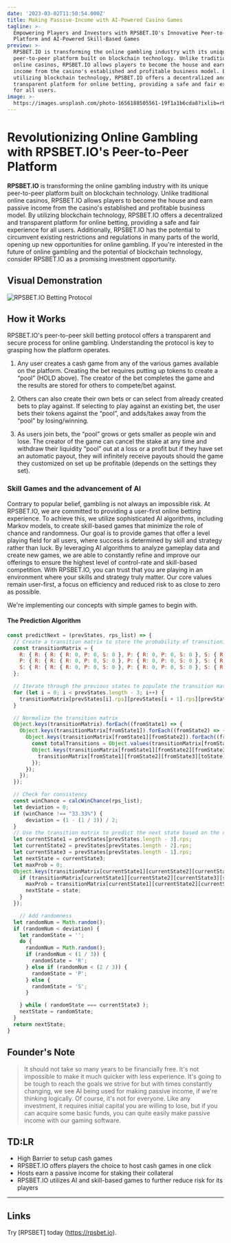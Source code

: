 ```yaml
---
date: '2023-03-02T11:50:54.000Z'
title: Making Passive-Income with AI-Powered Casino Games
tagline: >-
  Empowering Players and Investors with RPSBET.IO's Innovative Peer-to-Peer
  Platform and AI-Powered Skill-Based Games
preview: >-
  RPSBET.IO is transforming the online gambling industry with its unique
  peer-to-peer platform built on blockchain technology. Unlike traditional
  online casinos, RPSBET.IO allows players to become the house and earn passive
  income from the casino's established and profitable business model. By
  utilizing blockchain technology, RPSBET.IO offers a decentralized and
  transparent platform for online betting, providing a safe and fair experience
  for all users. 
image: >-
  https://images.unsplash.com/photo-1656188505561-19f1a1b6cda8?ixlib=rb-1.2.1&ixid=MnwxMjA3fDB8MHxwaG90by1wYWdlfHx8fGVufDB8fHx8&auto=format&fit=crop&w=1632&q=80
---
```


# Revolutionizing Online Gambling with RPSBET.IO's Peer-to-Peer Platform

**RPSBET.IO** is transforming the online gambling industry with its unique peer-to-peer platform built on blockchain technology. Unlike traditional online casinos, RPSBET.IO allows players to become the house and earn passive income from the casino's established and profitable business model. By utilizing blockchain technology, RPSBET.IO offers a decentralized and transparent platform for online betting, providing a safe and fair experience for all users. Additionally, RPSBET.IO has the potential to circumvent existing restrictions and regulations in many parts of the world, opening up new opportunities for online gambling. If you're interested in the future of online gambling and the potential of blockchain technology, consider RPSBET.IO as a promising investment opportunity.

## Visual Demonstration

![RPSBET.IO Betting Protocol](https://uploads-ssl.webflow.com/6097a2499efec713b2cb1c07/640069ef281a43fc49d10536_jjb.png)

## How it Works

RPSBET.IO's peer-to-peer skill betting protocol offers a transparent and secure process for online gambling. Understanding the protocol is key to grasping how the platform operates.

1. Any user creates a cash game from any of the various games available on the platform. Creating the bet requires putting up tokens to create a “pool” (HOLD above). The creator of the bet completes the game and the results are stored for others to compete/bet against.

2. Others can also create their own bets or can select from already created bets to play against. If selecting to play against an existing bet, the user bets their tokens against the “pool”, and adds/takes away from the “pool” by losing/winning.

3. As users join bets, the “pool” grows or gets smaller as people win and lose. The creator of the game can cancel the stake at any time and withdraw their liquidity “pool” out at a loss or a profit but if they have set an automatic payout, they will infinitely receive payouts should the game they customized on set up be profitable (depends on the settings they set).

### Skill Games and the advancement of AI

Contrary to popular belief, gambling is not always an impossible risk. At RPSBET.IO, we are committed to providing a user-first online betting experience. To achieve this, we utilize sophisticated AI algorithms, including Markov models, to create skill-based games that minimize the role of chance and randomness. Our goal is to provide games that offer a level playing field for all users, where success is determined by skill and strategy rather than luck. By leveraging AI algorithms to analyze gameplay data and create new games, we are able to constantly refine and improve our offerings to ensure the highest level of control-rate and skill-based competition. With RPSBET.IO, you can trust that you are playing in an environment where your skills and strategy truly matter. Our core values remain user-first, a focus on efficiency and reduced risk to as close to zero as possible.

We're implementing our concepts with simple games to begin with.

#### The Prediction Algorithm

```jsx
const predictNext = (prevStates, rps_list) => {
  // Create a transition matrix to store the probability of transitioning from one state to another
  const transitionMatrix = {
    R: { R: { R: { R: 0, P: 0, S: 0 }, P: { R: 0, P: 0, S: 0 }, S: { R: 0, P: 0, S: 0 } }, P: { R: { R: 0, P: 0, S: 0 }, P: { R: 0, P: 0, S: 0 }, S: { R: 0, P: 0, S: 0 } }, S: { R: { R: 0, P: 0, S: 0 }, P: { R: 0, P: 0, S: 0 }, S: { R: 0, P: 0, S: 0 } } },
    P: { R: { R: { R: 0, P: 0, S: 0 }, P: { R: 0, P: 0, S: 0 }, S: { R: 0, P: 0, S: 0 } }, P: { R: { R: 0, P: 0, S: 0 }, P: { R: 0, P: 0, S: 0 }, S: { R: 0, P: 0, S: 0 } }, S: { R: { R: 0, P: 0, S: 0 }, P: { R: 0, P: 0, S: 0 }, S: { R: 0, P: 0, S: 0 } } },
    S: { R: { R: { R: 0, P: 0, S: 0 }, P: { R: 0, P: 0, S: 0 }, S: { R: 0, P: 0, S: 0 } }, P: { R: { R: 0, P: 0, S: 0 }, P: { R: 0, P: 0, S: 0 }, S: { R: 0, P: 0, S: 0 } }, S: { R: { R: 0, P: 0, S: 0 }, P: { R: 0, P: 0, S: 0 }, S: { R: 0, P: 0, S: 0 } } },
  };

  // Iterate through the previous states to populate the transition matrix
  for (let i = 0; i < prevStates.length - 3; i++) {
    transitionMatrix[prevStates[i].rps][prevStates[i + 1].rps][prevStates[i + 2].rps][prevStates[i + 3].rps]++;
  }

  // Normalize the transition matrix
  Object.keys(transitionMatrix).forEach((fromState1) => {
    Object.keys(transitionMatrix[fromState1]).forEach((fromState2) => {
      Object.keys(transitionMatrix[fromState1][fromState2]).forEach((fromState3) => {
        const totalTransitions = Object.values(transitionMatrix[fromState1][fromState2][fromState3]).reduce((a, b) => a + b);
        Object.keys(transitionMatrix[fromState1][fromState2][fromState3]).forEach((toState) => {
          transitionMatrix[fromState1][fromState2][fromState3][toState] /= totalTransitions;
        });
      });
    });
  });

  // Check for consistency
  const winChance = calcWinChance(rps_list);
  let deviation = 0;
  if (winChance !== "33.33%") {
      deviation = (1 - (1 / 3)) / 2;
  }
  // Use the transition matrix to predict the next state based on the current state
  let currentState1 = prevStates[prevStates.length - 3].rps;
  let currentState2 = prevStates[prevStates.length - 2].rps;
  let currentState3 = prevStates[prevStates.length - 1].rps;
  let nextState = currentState3;
  let maxProb = 0;
  Object.keys(transitionMatrix[currentState1][currentState2][currentState3]).forEach((state) => {
    if (transitionMatrix[currentState1][currentState2][currentState3][state] > maxProb) {
      maxProb = transitionMatrix[currentState1][currentState2][currentState3][state];
      nextState = state;
    }
  });

	// Add randomness
  let randomNum = Math.random();
  if (randomNum < deviation) {
    let randomState = '';
    do {
      randomNum = Math.random();
      if (randomNum < (1 / 3)) {
        randomState = 'R';
      } else if (randomNum < (2 / 3)) {
        randomState = 'P';
      } else {
        randomState = 'S';
      }

    } while ( randomState === currentState3 );
    nextState = randomState;
  }
  return nextState;
}
```

## Founder's Note

> It should not take so many years to be financially free. It's not impossible to make it much quicker with less experience. It's going to be tough to reach the goals we strive for but with times constantly changing, we see AI being used for making passive income, if we're thinking logically. Of course, it's not for everyone. Like any investment, it requires initial capital you are willing to lose, but if you can acquire some basic funds, you can quite easily make passive income with our gaming software.


## TD:LR

- High Barrier to setup cash games
- RPSBET.IO offers players the choice to host cash games in one click
- Hosts earn a passive income for staking their collateral
- RPSBET.IO utilizes AI and skill-based games to further reduce risk for its players

---

## Links

Try [RPSBET] today (https://rpsbet.io).

